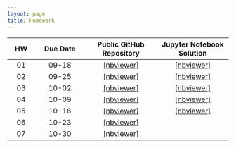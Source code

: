 ```yaml
---
layout: page
title: Homework
---
```


<table>
  <thead>
    <tr>
      <th style="text-align: center; width:50px">HW</th>
      <th style="text-align: center; width:110px">Due Date</th>
      <th style="text-align: center; width:160px">Public GitHub Repository</th>
     <th style="text-align: center; width:160px">Jupyter Notebook Solution</th>
    </tr>
  </thead>
  <tbody>
    <tr>
      <td style="text-align: center">01</td>
      <td style="text-align: center">09-18</td>
      <td style="text-align: center"><a href="https://nbviewer.jupyter.org/github/data1010/problem-sets/blob/master/homework/hw01/data1010-hw-01.ipynb">[nbviewer]</a></td>
      <td style="text-align: center"><a href="https://nbviewer.jupyter.org/github/data1010/problem-sets/blob/master/homework/hw01/data1010-hw-01-sol.ipynb">[nbviewer]</a></td>
    </tr>
    <tr>
      <td style="text-align: center">02</td>
      <td style="text-align: center">09-25</td>
      <td style="text-align: center"><a href="https://nbviewer.jupyter.org/github/data1010/problem-sets/blob/master/homework/hw02/data1010-hw-02.ipynb">[nbviewer]</a></td>
      <td style="text-align: center"><a href="https://nbviewer.jupyter.org/github/data1010/problem-sets/blob/master/homework/hw02/data1010-hw-02-sol.ipynb">[nbviewer]</a></td>
    </tr>
    <tr>
      <td style="text-align: center">03</td>
      <td style="text-align: center">10-02</td>
      <td style="text-align: center"><a href="https://nbviewer.jupyter.org/github/data1010/problem-sets/blob/master/homework/hw03/data1010-hw-03.ipynb">[nbviewer]</a></td>
      <td style="text-align: center"><a href="https://nbviewer.jupyter.org/github/data1010/problem-sets/blob/master/homework/hw03/data1010-hw-03-sol.ipynb">[nbviewer]</a></td>
    </tr>
    <tr>
      <td style="text-align: center">04</td>
      <td style="text-align: center">10-09</td>
      <td style="text-align: center"><a href="https://nbviewer.jupyter.org/github/data1010/problem-sets/blob/master/homework/hw04/data1010-hw-04.ipynb">[nbviewer]</a></td>
      <td style="text-align: center"><a href="https://nbviewer.jupyter.org/github/data1010/problem-sets/blob/master/homework/hw04/data1010-hw-04-sol.ipynb">[nbviewer]</a></td>
    </tr>
    <tr>
      <td style="text-align: center">05</td>
      <td style="text-align: center">10-16</td>
      <td style="text-align: center"><a href="https://nbviewer.jupyter.org/github/data1010/problem-sets/blob/master/homework/hw05/data1010-hw-05.ipynb">[nbviewer]</a></td>
      <td style="text-align: center"><a href="https://nbviewer.jupyter.org/github/data1010/problem-sets/blob/master/homework/hw05/data1010-hw-05-sol.ipynb">[nbviewer]</a></td>
    </tr>
    <tr>
      <td style="text-align: center">06</td>
      <td style="text-align: center">10-23</td>
      <td style="text-align: center"><a href="https://nbviewer.jupyter.org/github/data1010/problem-sets/blob/master/homework/hw06/data1010-hw-06.ipynb">[nbviewer]</a></td>
      <td style="text-align: center"></td>
    </tr>
    <tr>
      <td style="text-align: center">07</td>
      <td style="text-align: center">10-30</td>
      <td style="text-align: center"><a href="https://nbviewer.jupyter.org/github/data1010/problem-sets/blob/master/homework/hw07/data1010-hw-07.ipynb">[nbviewer]</a></td>
      <td style="text-align: center"></td>
    </tr>
  </tbody>
</table>

